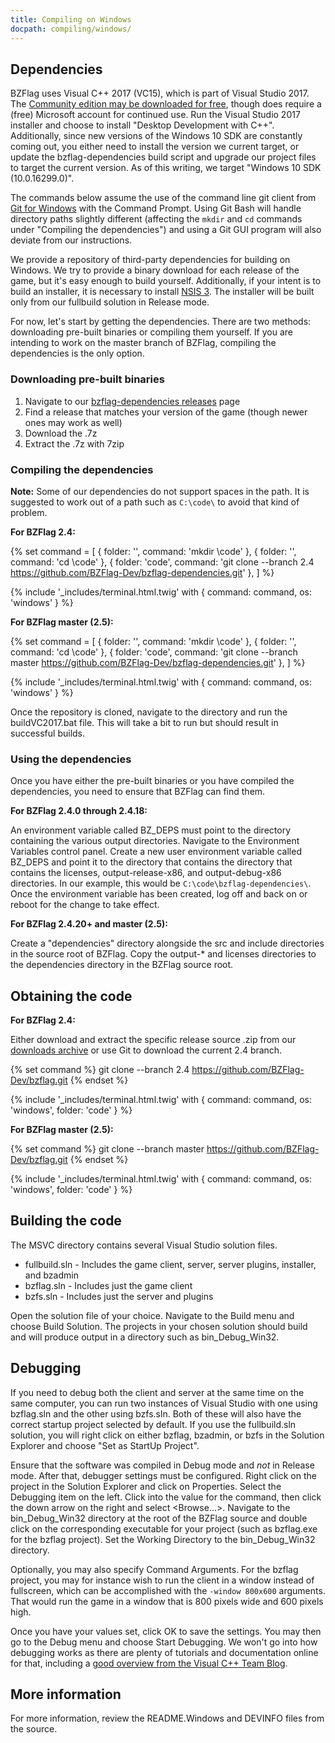 ```yaml
---
title: Compiling on Windows
docpath: compiling/windows/
---
```


## Dependencies

BZFlag uses Visual C++ 2017 (VC15), which is part of Visual Studio 2017. The
[Community edition may be downloaded for free][msvc], though does require a (free) Microsoft account for continued use.
Run the Visual Studio 2017 installer and choose to install "Desktop Development with C++". Additionally, since new
versions of the Windows 10 SDK are constantly coming out, you either need to install the version we current target, or
update the bzflag-dependencies build script and upgrade our project files to target the current version. As of this
writing, we target "Windows 10 SDK (10.0.16299.0)".

The commands below assume the use of the command line git client from [Git for Windows][gitdl] with the Command Prompt.
Using Git Bash will handle directory paths slightly different (affecting the `mkdir` and `cd` commands under "Compiling
the dependencies") and using a Git GUI program will also deviate from our instructions.

We provide a repository of third-party dependencies for building on Windows. We try to provide a binary download for
each release of the game, but it's easy enough to build yourself. Additionally, if your intent is to build an installer,
it is necessary to install [NSIS 3][nsis]. The installer will be built only from our fullbuild solution in Release mode.

For now, let's start by getting the dependencies.  There are two methods: downloading pre-built binaries or compiling
them yourself. If you are intending to work on the master branch of BZFlag, compiling the dependencies is the only
option.

### Downloading pre-built binaries

1. Navigate to our [bzflag-dependencies releases](https://github.com/BZFlag-Dev/bzflag-dependencies/releases) page
1. Find a release that matches your version of the game (though newer ones may work as well)
1. Download the .7z
1. Extract the .7z with 7zip

### Compiling the dependencies

**Note:** Some of our dependencies do not support spaces in the path. It is suggested to work out of a path such as
`C:\code\` to avoid that kind of problem.

**For BZFlag 2.4:**

{% set command = [
  { folder: '', command: 'mkdir \\code' },
  { folder: '', command: 'cd \\code' },
  { folder: 'code', command: 'git clone --branch 2.4 https://github.com/BZFlag-Dev/bzflag-dependencies.git' },
] %}

{% include '_includes/terminal.html.twig' with { command: command, os: 'windows' } %}

**For BZFlag master (2.5):**

{% set command = [
  { folder: '', command: 'mkdir \\code' },
  { folder: '', command: 'cd \\code' },
  { folder: 'code', command: 'git clone --branch master https://github.com/BZFlag-Dev/bzflag-dependencies.git' },
] %}

{% include '_includes/terminal.html.twig' with { command: command, os: 'windows' } %}

Once the repository is cloned, navigate to the directory and run the buildVC2017.bat file. This will take a bit to run
but should result in successful builds.

### Using the dependencies

Once you have either the pre-built binaries or you have compiled the dependencies, you need to ensure that BZFlag can
find them.

**For BZFlag 2.4.0 through 2.4.18:**

An environment variable called BZ_DEPS must point to the directory containing the various output directories. Navigate
to the Environment Variables control panel. Create a new user environment variable called BZ_DEPS and point it to the
directory that contains the directory that contains the licenses, output-release-x86, and output-debug-x86 directories.
In our example, this would be `C:\code\bzflag-dependencies\`. Once the environment variable has been created, log off
and back on or reboot for the change to take effect.

**For BZFlag 2.4.20+ and master (2.5):**

Create a "dependencies" directory alongside the src and include directories in the source root of BZFlag. Copy the
output-* and licenses directories to the dependencies directory in the BZFlag source root.

## Obtaining the code

**For BZFlag 2.4:**

Either download and extract the specific release source .zip from our [downloads archive](/downloads/archive/bzflag/)
or use Git to download the current 2.4 branch.

{% set command %}
git clone --branch 2.4 https://github.com/BZFlag-Dev/bzflag.git
{% endset %}

{% include '_includes/terminal.html.twig' with { command: command, os: 'windows', folder: 'code' } %}

**For BZFlag master (2.5):**

{% set command %}
git clone --branch master https://github.com/BZFlag-Dev/bzflag.git
{% endset %}

{% include '_includes/terminal.html.twig' with { command: command, os: 'windows', folder: 'code' } %}

## Building the code

The MSVC directory contains several Visual Studio solution files.
* fullbuild.sln - Includes the game client, server, server plugins, installer, and bzadmin
* bzflag.sln - Includes just the game client
* bzfs.sln - Includes just the server and plugins

Open the solution file of your choice. Navigate to the Build menu and choose Build Solution. The projects in your chosen
solution should build and will produce output in a directory such as bin_Debug_Win32.

## Debugging

If you need to debug both the client and server at the same time on the same computer, you can run two instances of
Visual Studio with one using bzflag.sln and the other using bzfs.sln. Both of these will also have the correct startup
project selected by default. If you use the fullbuild.sln solution, you will right click on either bzflag, bzadmin, or
bzfs in the Solution Explorer and choose "Set as StartUp Project".

Ensure that the software was compiled in Debug mode and *not* in Release mode. After that, debugger settings must be
configured. Right click on the project in the Solution Explorer and click on Properties. Select the Debugging item on
the left. Click into the value for the command, then click the down arrow on the right and select &lt;Browse...&gt;.
Navigate to the bin_Debug_Win32 directory at the root of the BZFlag source and double click on the corresponding
executable for your project (such as bzflag.exe for the bzflag project). Set the Working Directory to the
bin_Debug_Win32 directory.

Optionally, you may also specify Command Arguments. For the bzflag project, you may for instance wish to run the client
in a window instead of fullscreen, which can be accomplished with the `-window 800x600` arguments. That would run the
game in a window that is 800 pixels wide and 600 pixels high.

Once you have your values set, click OK to save the settings. You may then go to the Debug menu and choose Start
Debugging. We won't go into how debugging works as there are plenty of tutorials and documentation online for that,
including a [good overview from the Visual C++ Team Blog][vcdebug].

## More information

For more information, review the README.Windows and DEVINFO files from the source.

[msvc]: https://www.visualstudio.com/downloads/
[gitdl]: https://git-scm.com/downloads
[nsis]: https://nsis.sourceforge.io/Download
[vcdebug]: https://blogs.msdn.microsoft.com/vcblog/2017/04/10/c-debugging-and-diagnostics/
